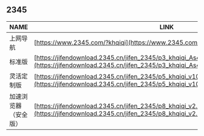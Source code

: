 ## 2345

| NAME | LINK |
| - | - |
| 上网导航 | [https://www.2345.com/?khqiqi](https://www.2345.com/?khqiqi) |
| 标准版 | [https://jifendownload.2345.cn/jifen_2345/p3_khqiqi_As4ZBpIes9J0vf1qOzZ_v22.11.1.exe](https://jifendownload.2345.cn/jifen_2345/p3_khqiqi_As4ZBpIes9J0vf1qOzZ_v22.11.1.exe) |
| 灵活定制版 | [https://jifendownload.2345.cn/jifen_2345/p5_khqiqi_v10.7.exe](https://jifendownload.2345.cn/jifen_2345/p5_khqiqi_v10.7.exe) |
| 加速浏览器（安全版） | [https://jifendownload.2345.cn/jifen_2345/p8_khqiqi_v2.0.exe](https://jifendownload.2345.cn/jifen_2345/p8_khqiqi_v2.0.exe) |
